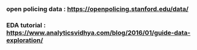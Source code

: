 ### open policing data  :      https://openpolicing.stanford.edu/data/
### EDA tutorial        :      https://www.analyticsvidhya.com/blog/2016/01/guide-data-exploration/

